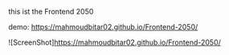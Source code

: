 this ist the Frontend 2050

demo: https://mahmoudbitar02.github.io/Frontend-2050/

![ScreenShot]https://mahmoudbitar02.github.io/Frontend-2050/
